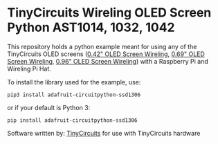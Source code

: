 # TinyCircuits Wireling OLED Screen Python AST1014, 1032, 1042

This repository holds a python example meant for using any of the TinyCircuits OLED screens ([0.42" OLED Screen Wireling](https://tinycircuits.com/collections/wireling-displays-leds/products/0-42-oled-screen-wireling), [0.69" OLED Screen Wireling](https://tinycircuits.com/collections/wireling-displays-leds/products/0-69-oled-screen-wireling), [0.96" OLED Screen Wireling](https://tinycircuits.com/collections/wireling-displays-leds/products/0-96-oled-screen-wireling)) with a Raspberry Pi and Wireling Pi Hat.

To install the library used for the example, use:

```
pip3 install adafruit-circuitpython-ssd1306
```

or if your default is Python 3:

```
pip install adafruit-circuitpython-ssd1306
```

Software written by: [TinyCircuits](https://tinycircuits.com/) for use with TinyCircuits hardware 
